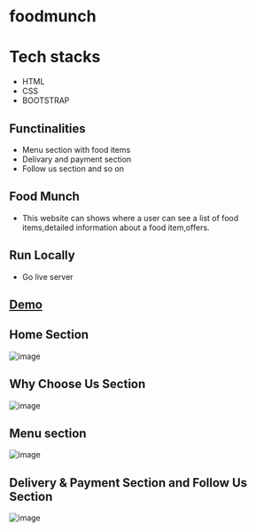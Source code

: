 # foodmunch
# Tech stacks
- HTML
- CSS
- BOOTSTRAP
## Functinalities
  - Menu section with food items 
  - Delivary and payment section
  - Follow us section and so on
## Food Munch
- This website can shows where a user can see a list of food items,detailed information about a food item,offers.

## Run Locally
  - Go live server
## <a href="https://foodmunch123c.ccbp.tech/" target="_blank">Demo</a>
## Home Section
![image](https://github.com/Prathyusha-93910/foodmunch/assets/134360404/3fa9b71b-3b94-49fb-97ea-e0c5cd6ec79b)
## Why Choose Us Section
![image](https://github.com/Prathyusha-93910/foodmunch/assets/134360404/20f432cc-c795-480a-afe9-10418ce1f451)
## Menu section
![image](https://github.com/Prathyusha-93910/foodmunch/assets/134360404/8d995b5f-c947-45f3-8ac1-b4a11722b984)
## Delivery & Payment Section and Follow Us Section
![image](https://github.com/Prathyusha-93910/foodmunch/assets/134360404/ea82f93b-6143-4736-9277-4de4b3b7fd89)
